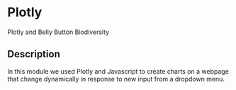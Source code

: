 # Plotly

Plotly and Belly Button Biodiversity

## Description

In this module we used Plotly and Javascript to create charts on a webpage that 
change dynamically in response to new input from a dropdown menu. 